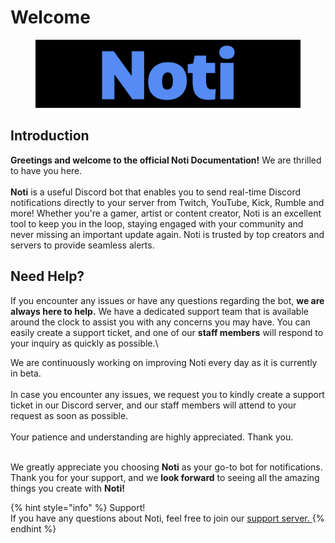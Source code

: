 # Welcome

<figure><img src=".gitbook/assets/favicon.png" alt=""><figcaption></figcaption></figure>

## Introduction

**Greetings and welcome to the official Noti Documentation!** We are thrilled to have you here.\
\
**Noti** is a useful Discord bot that enables you to send real-time Discord notifications directly to your server from Twitch, YouTube, Kick, Rumble and more! Whether you're a gamer, artist or content creator, Noti is an excellent tool to keep you in the loop, staying engaged with your community and never missing an important update again. Noti is trusted by top creators and servers to provide seamless alerts.


## Need Help?

If you encounter any issues or have any questions regarding the bot, **we are always here to help.** We have a dedicated support team that is available around the clock to assist you with any concerns you may have. You can easily create a support ticket, and one of our **staff members** will respond to your inquiry as quickly as possible.\


We are continuously working on improving Noti every day as it is currently in beta.\
\
In case you encounter any issues, we request you to kindly create a support ticket in our Discord server, and our staff members will attend to your request as soon as possible.\
\
Your patience and understanding are highly appreciated. Thank you.

\
We greatly appreciate you choosing **Noti** as your go-to bot for notifications. Thank you for your support, and we **look forward** to seeing all the amazing things you create with **Noti!**

{% hint style="info" %}
Support!\
If you have any questions about Noti, feel free to join our [support server. ](https://discord.com/invite/xq6F6ZkUte)
{% endhint %}
